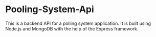 # Pooling-System-Api
 This is a backend API for a polling system application. It is built using Node.js and MongoDB with the help of the Express framework.
